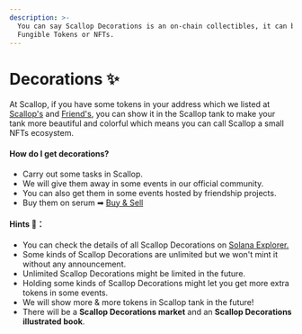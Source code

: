 ```yaml
---
description: >-
  You can say Scallop Decorations is an on-chain collectibles, it can be
  Fungible Tokens or NFTs.
---
```


# Decorations ✨

At Scallop, if you have some tokens in your address which we listed at [Scallop's](scallop.md) and [Friend's](friend.md), you can show it in the Scallop tank to make your tank more beautiful and colorful which means you can call Scallop a small NFTs ecosystem.

#### How do I get decorations?

* Carry out some tasks in Scallop.
* We will give them away in some events in our official community.
* You can also get them in some events hosted by friendship projects.
* Buy them on serum ➡ [Buy & Sell](buy-and-sell.md)

#### Hints 🧐**：**

* You can check the details of all Scallop Decorations on [Solana Explorer.](https://explorer.solana.com/address/SeawdHf3NHG6gxCrezQxr5oJAHTLJd6JsQxxd144yaz)
* Some kinds of Scallop Decorations are unlimited but we won't mint it without any announcement.
* Unlimited Scallop Decorations might be limited in the future.
* Holding some kinds of Scallop Decorations might let you get more extra tokens in some events.
* We will show more & more tokens in Scallop tank in the future!
* There will be a **Scallop Decorations market** and an **Scallop Decorations illustrated book**.





